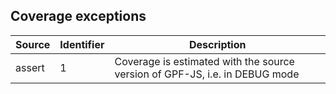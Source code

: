 ## Coverage exceptions

Source | Identifier | Description
------ | ---------- | -----------
assert | 1 | Coverage is estimated with the source version of GPF-JS, i.e. in DEBUG mode
